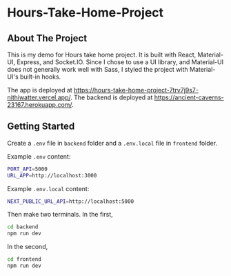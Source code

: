 # Hours-Take-Home-Project

<!-- ABOUT THE PROJECT -->
## About The Project
This is my demo for Hours take home project. It is built with React, Material-UI, Express, and Socket.IO. Since I chose to use a UI library, and Material-UI does not generally work well with Sass, I styled the project with Material-UI's built-in hooks. 

The app is deployed at https://hours-take-home-project-7trv7j9s7-nithiwatter.vercel.app/. The backend is deployed at https://ancient-caverns-23167.herokuapp.com/.

<!-- GETTING STARTED -->
## Getting Started
Create a ```.env``` file in ```backend``` folder and a ```.env.local``` file in ```frontend``` folder.

Example ```.env``` content:
```sh
PORT_API=5000
URL_APP=http://localhost:3000
```

Example ```.env.local``` content:
```sh
NEXT_PUBLIC_URL_API=http://localhost:5000
```

Then make two terminals. In the first,
```sh
cd backend
npm run dev
```

In the second,
```sh
cd frontend
npm run dev
```

